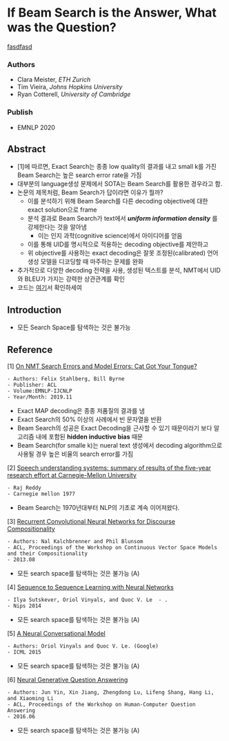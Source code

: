 # If Beam Search is the Answer, What was the Question?
[fasdfasd](#reference)
### Authors
- Clara Meister, _ETH Zurich_
- Tim Vieira, _Johns Hopkins University_
- Ryan Cotterell, _University of Cambridge_
### Publish
- EMNLP 2020

## Abstract
- [1]에 따르면, Exact Search는 종종 low quality의 결과를 내고 small k를 가진 Beam Search는 높은 search error rate을 가짐
- 대부분의 language생성 문제에서 SOTA는 Beam Search를 활용한 경우라고 함.
- 논문의 제목처럼, Beam Search가 답이라면 이유가 뭘까?
  - 이를 분석하기 위해 Beam Search를 다른 decoding objective에 대한 exact solution으로 frame
  - 분석 결과로 Beam Search가 text에서 **_uniform information density_** 를 강제한다는 것을 알아냄
    - 이는 인지 과학(cognitive science)에서 아이디어를 얻음
  - 이를 통해 UID를 명시적으로 적용하는 decoding objective를 제안하고
  - 위 objective를 사용하는 exact decoding은 잘못 조정된(calibrated) 언어 생성 모델을 디코딩할 때 마주하는 문제를 완화
- 추가적으로 다양한 decoding 전략을 사용, 생성된 텍스트를 분석, NMT에서 UID와 BLEU가 가지는 강력한 상관관계를 확인
- 코드는 [여기](https://github.com/rycolab/uid-decoding)서 확인하세여

## Introduction
- 모든 Search Space를 탐색하는 것은 불가능

## Reference

[1] [On NMT Search Errors and Model Errors: Cat Got Your Tongue?](https://www.aclweb.org/anthology/D19-1331/)
```
- Authors: Felix Stahlberg, Bill Byrne
- Publisher: ACL
- Volume:EMNLP-IJCNLP
- Year/Month: 2019.11
```
- Exact MAP decoding은 종종 저품질의 결과를 냄
- Exact Search의 50% 이상의 사례에서 빈 문자열을 반환
- Beam Search의 성공은 Exact Decoding을 근사할 수 있기 때문이라기 보다 알고리즘 내에 포함된 **hidden inductive bias** 때문
- Beam Search(for smalle k)는 nueral text 생성에서 decoding algorithm으로 사용될 경우 높은 비율의 search error를 가짐

[2] [Speech understanding systems: summary of results of the five-year research effort at Carnegie-Mellon University](https://kilthub.cmu.edu/articles/Speech_understanding_systems_summary_of_results_of_the_five-year_research_effort_at_Carnegie-Mellon_University_/6609821/1)
```
- Raj Reddy
- Carnegie mellon 1977
```
- Beam Search는 1970년대부터 NLP의 기초로 계속 이어져왔다.

[3] [Recurrent Convolutional Neural Networks for Discourse Compositionality](https://www.aclweb.org/anthology/W13-3214/)
```
- Authors: Nal Kalchbrenner and Phil Blunsom
- ACL, Proceedings of the Workshop on Continuous Vector Space Models and their Compositionality
- 2013.08
```
- 모든 search space를 탐색하는 것은 불가능 (A)
  
[4] [Sequence to Sequence Learning with Neural Networks](https://proceedings.neurips.cc/paper/2014/file/a14ac55a4f27472c5d894ec1c3c743d2-Paper.pdf)
```
- Ilya Sutskever, Oriol Vinyals, and Quoc V. Le  - .
- Nips 2014
```
- 모든 search space를 탐색하는 것은 불가능 (A)

[5] [A Neural Conversational Model](https://arxiv.org/pdf/1506.05869.pdf)
```
- Authors: Oriol Vinyals and Quoc V. Le. (Google)
- ICML 2015
```
- 모든 search space를 탐색하는 것은 불가능 (A)

[6] [Neural Generative Question Answering](https://www.aclweb.org/anthology/W16-0106/)
```
- Authors: Jun Yin, Xin Jiang, Zhengdong Lu, Lifeng Shang, Hang Li, and Xiaoming Li
- ACL, Proceedings of the Workshop on Human-Computer Question Answering
- 2016.06
```
- 모든 search space를 탐색하는 것은 불가능 (A)
